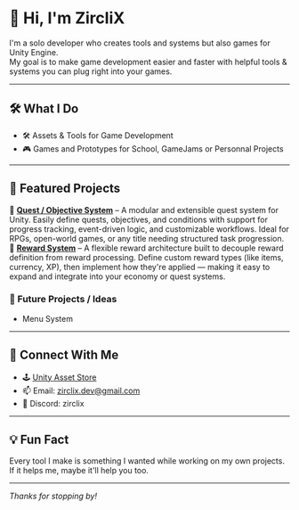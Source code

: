 # 👋 Hi, I'm ZircliX

I'm a solo developer who creates tools and systems but also games for Unity Engine.\
My goal is to make game development easier and faster with helpful tools & systems you can plug right into your games.

---

## 🛠️ What I Do
- 🛠️ Assets & Tools for Game Development
- 🎮 Games and Prototypes for School, GameJams or Personnal Projects

---

## 🔧 Featured Projects
🎯 **[Quest / Objective System](https://github.com/ZircliX/ZCX-Zecex/tree/main/Assets/Scripts/ObjectiveSystem)** – A modular and extensible quest system for Unity. Easily define quests, objectives, and conditions with support for progress tracking, event-driven logic, and customizable workflows. Ideal for RPGs, open-world games, or any title needing structured task progression.\
🎁 **[Reward System](https://github.com/ZircliX/ZCX-Zecex/tree/main/Assets/Scripts/RewardSystem)** – A flexible reward architecture built to decouple reward definition from reward processing. Define custom reward types (like items, currency, XP), then implement how they're applied — making it easy to expand and integrate into your economy or quest systems.

### 📌 Future Projects / Ideas
- Menu System

---

## 🚀 Connect With Me
- 🕹️ [Unity Asset Store](https://assetstore.unity.com/publishers/118816)
- 📫 Email: zirclix.dev@gmail.com
- 📧 Discord: zirclix

---

## 💡 Fun Fact
Every tool I make is something I wanted while working on my own projects.\
If it helps me, maybe it'll help you too.

---

*Thanks for stopping by!*